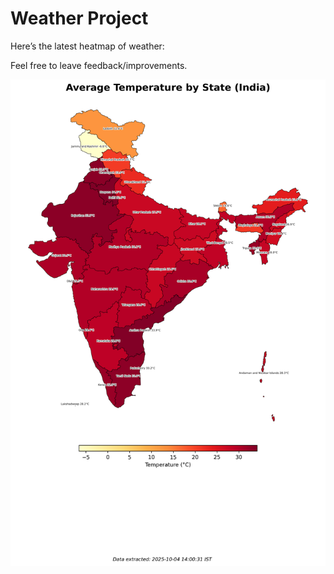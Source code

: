 # Weather Project

Here’s the latest heatmap of weather:

Feel free to leave feedback/improvements.

![India Heatmap](docs/assets/india_heatmap.png?v=E0DB29)
